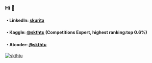 ### Hi 👋


#### ・LinkedIn: [skurita](https://jp.linkedin.com/in/skurita)

#### ・Kaggle: [@skthtu](https://www.kaggle.com/skthtu)  (Competitions Expert, highest ranking:top 0.6%)

#### ・Atcoder: [@skthtu](https://atcoder.jp/users/skthtu)  
[![skthtu](https://img.shields.io/endpoint?url=https%3A%2F%2Fatcoder-badges.now.sh%2Fapi%2Fatcoder%2Fjson%2Fskthtu)](https://atcoder.jp/users/skthtu)
